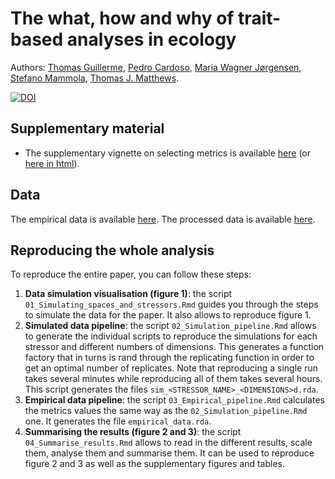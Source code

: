 # The what, how and why of trait-based analyses in ecology

Authors: [Thomas Guillerme](https://github.com/TGuillerme), [Pedro Cardoso](https://github.com/cardosopmb), [Maria Wagner Jørgensen](https://github.com/MariaWagnerJ), [Stefano Mammola](https://github.com/StefanoMammola), [Thomas J. Matthews](https://github.com/txm676).

<!-- This repository contains all the code and data used in [this paper](preprint). -->

[![DOI](https://zenodo.org/badge/333048225.svg)](https://zenodo.org/doi/10.5281/zenodo.11488415)

## Supplementary material

 * The supplementary vignette on selecting metrics is available [here](https://github.com/TGuillerme/eco_metrics_simulations/blob/master/Analysis/Choosing_metrics_vignette.Rmd) (or [here in html](https://githubraw.com/TGuillerme/eco_metrics_simulations/master/Analysis/Choosing_metrics_vignette.html)).

## Data

The empirical data is available [here](https://github.com/TGuillerme/eco_metrics_simulations/tree/master/Data/Raw).
The processed data is available [here](https://github.com/TGuillerme/eco_metrics_simulations/tree/master/Data/Processed).

## Reproducing the whole analysis

To reproduce the entire paper, you can follow these steps:

 1. **Data simulation visualisation (figure 1)**: the script `01_Simulating_spaces_and_stressors.Rmd` guides you through the steps to simulate the data for the paper. It also allows to reproduce figure 1.
 2. **Simulated data pipeline**: the script `02_Simulation_pipeline.Rmd` allows to generate the individual scripts to reproduce the simulations for each stressor and different numbers of dimensions. This generates a function factory that in turns is rand through the replicating function in order to get an optimal number of replicates. Note that reproducing a single run takes several minutes while reproducing all of them takes several hours. This script generates the files `sim_<STRESSOR_NAME>_<DIMENSIONS>d.rda`.
 3. **Empirical data pipeline**: the script `03_Empirical_pipeline.Rmd` calculates the metrics values the same way as the `02_Simulation_pipeline.Rmd` one. It generates the file `empirical_data.rda`.
 4. **Summarising the results (figure 2 and 3)**: the script `04_Summarise_results.Rmd` allows to read in the different results, scale them, analyse them and summarise them. It can be used to reproduce figure 2 and 3 as well as the supplementary figures and tables.


<!-- ## Citing this work -->

<!-- To cite the paper, please use: -->
 <!-- * Preprint -->

<!-- To cite this repository, please use:
 * Zenodo
 -->
